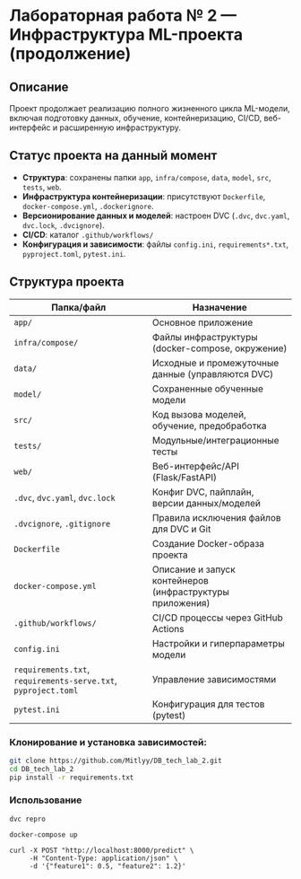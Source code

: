 # Лабораторная работа № 2 — Инфраструктура ML-проекта (продолжение)

##  Описание
Проект продолжает реализацию полного жизненного цикла ML-модели, включая подготовку данных, обучение, контейнеризацию, CI/CD, веб-интерфейс и расширенную инфраструктуру.

##  Статус проекта на данный момент
- **Структура**: сохранены папки `app`, `infra/compose`, `data`, `model`, `src`, `tests`, `web`.
- **Инфраструктура контейнеризации**: присутствуют `Dockerfile`, `docker-compose.yml`, `.dockerignore`.
- **Версионирование данных и моделей**: настроен DVC (`.dvc`, `dvc.yaml`, `dvc.lock`, `.dvcignore`).
- **CI/CD**: каталог `.github/workflows/`
- **Конфигурация и зависимости**: файлы `config.ini`, `requirements*.txt`, `pyproject.toml`, `pytest.ini`.

##  Структура проекта

| Папка/файл                     | Назначение                                                                 |
|--------------------------------|----------------------------------------------------------------------------|
| `app/`                         | Основное приложение                     |
| `infra/compose/`               | Файлы инфраструктуры (docker-compose, окружение)                           |
| `data/`                        | Исходные и промежуточные данные (управляются DVC)                          |
| `model/`                       | Сохраненные обученные модели                                               |
| `src/`                         | Код вызова моделей, обучение, предобработка                               |
| `tests/`                       | Модульные/интеграционные тесты                                             |
| `web/`                         | Веб-интерфейс/API (Flask/FastAPI)                                          |
| `.dvc`, `dvc.yaml`, `dvc.lock` | Конфиг DVC, пайплайн, версии данных/моделей                                |
| `.dvcignore`, `.gitignore`     | Правила исключения файлов для DVC и Git                                   |
| `Dockerfile`                   | Создание Docker-образа проекта                                             |
| `docker-compose.yml`           | Описание и запуск контейнеров (инфраструктуры приложения)                  |
| `.github/workflows/`           | CI/CD процессы через GitHub Actions                                        |
| `config.ini`                   | Настройки и гиперпараметры модели                                          |
| `requirements.txt`, `requirements-serve.txt`, `pyproject.toml` | Управление зависимостями |
| `pytest.ini`                   | Конфигурация для тестов (pytest)                                           |
### Клонирование и установка зависимостей:
```bash
git clone https://github.com/Mitlyy/DB_tech_lab_2.git
cd DB_tech_lab_2
pip install -r requirements.txt
```
###  Использование 
```
dvc repro

docker-compose up

curl -X POST "http://localhost:8000/predict" \
     -H "Content-Type: application/json" \
     -d '{"feature1": 0.5, "feature2": 1.2}'
```
